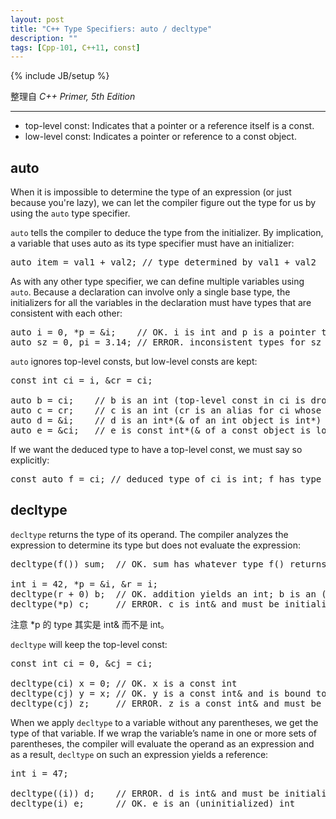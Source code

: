 ```yaml
---
layout: post
title: "C++ Type Specifiers: auto / decltype"
description: ""
tags: [Cpp-101, C++11, const]
---
```

{% include JB/setup %}

整理自 _C++ Primer, 5th Edition_

-----

- top-level const: Indicates that a pointer or a reference itself is a const.
- low-level const: Indicates a pointer or reference to a const object.

## auto

When it is impossible to determine the type of an expression (or just because you're lazy), we can let the compiler figure out the type for us by using the `auto` type specifier.

`auto` tells the compiler to deduce the type from the initializer. By implication, a variable that uses auto as its type specifier must have an initializer:

<pre class="prettyprint linenums">
auto item = val1 + val2; // type determined by val1 + val2
</pre>

As with any other type specifier, we can define multiple variables using `auto`. Because a declaration can involve only a single base type, the initializers for all the variables in the declaration must have types that are consistent with each other:

<pre class="prettyprint linenums">
auto i = 0, *p = &i; 	// OK. i is int and p is a pointer to int
auto sz = 0, pi = 3.14; // ERROR. inconsistent types for sz and pi
</pre>

`auto` ignores top-level consts, but low-level consts are kept:

<pre class="prettyprint linenums">
const int ci = i, &cr = ci;

auto b = ci; 	// b is an int (top-level const in ci is dropped)
auto c = cr; 	// c is an int (cr is an alias for ci whose const is top-level)
auto d = &i; 	// d is an int*(& of an int object is int*)
auto e = &ci; 	// e is const int*(& of a const object is low-level const)
</pre>

If we want the deduced type to have a top-level const, we must say so explicitly:

<pre class="prettyprint linenums">
const auto f = ci; // deduced type of ci is int; f has type const int
</pre>

## decltype

`decltype` returns the type of its operand. The compiler analyzes the expression to determine its type but does not evaluate the expression:

<pre class="prettyprint linenums">
decltype(f()) sum; 	// OK. sum has whatever type f() returns, while f() is not executed.

int i = 42, *p = &i, &r = i;
decltype(r + 0) b; 	// OK. addition yields an int; b is an (uninitialized) int
decltype(*p) c; 	// ERROR. c is int& and must be initialized
</pre>

注意 *p 的 type 其实是 int& 而不是 int。

`decltype` will keep the top-level const:

<pre class="prettyprint linenums">
const int ci = 0, &cj = ci;

decltype(ci) x = 0;	// OK. x is a const int
decltype(cj) y = x; // OK. y is a const int& and is bound to x
decltype(cj) z;		// ERROR. z is a const int& and must be initialized
</pre>

When we apply `decltype` to a variable without any parentheses, we get the type of that variable. If we wrap the variable’s name in one or more sets of parentheses, the compiler will evaluate the operand as an expression and as a result, `decltype` on such an expression yields a reference:

<pre class="prettyprint linenums">
int i = 47;

decltype((i)) d;	// ERROR. d is int& and must be initialized
decltype(i) e;		// OK. e is an (uninitialized) int
</pre>